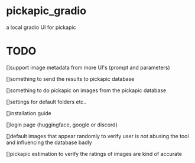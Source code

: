 # pickapic_gradio
a local gradio UI for pickapic

# TODO
[]support image metadata from more UI's (prompt and parameters)

[]something to send the results to pickapic database

[]something to do pickapic on images from the pickapic database

[]settings for default folders etc..

[]installation guide

[]login page (huggingface, google or discord)

[]default images that appear randomly to verify user is not abusing the tool and influencing the database badly

[]pickapic estimation to verify the ratings of images are kind of accurate
